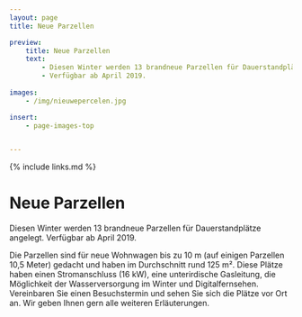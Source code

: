 ```yaml
---
layout: page
title: Neue Parzellen

preview:
    title: Neue Parzellen
    text: 
        - Diesen Winter werden 13 brandneue Parzellen für Dauerstandplätze angelegt.
        - Verfügbar ab April 2019.
        
images:
    - /img/nieuwepercelen.jpg

insert:
    - page-images-top


---
```


{% include links.md %}

# Neue Parzellen

Diesen Winter werden 13 brandneue Parzellen für Dauerstandplätze angelegt. Verfügbar ab April 2019.

Die Parzellen sind für neue Wohnwagen bis zu 10 m (auf einigen Parzellen 10,5 Meter) gedacht und haben im Durchschnitt rund 125 m².
Diese Plätze haben einen Stromanschluss (16 kW), eine unterirdische Gasleitung, die Möglichkeit der Wasserversorgung im Winter und Digitalfernsehen.
Vereinbaren Sie einen Besuchstermin und sehen Sie sich die Plätze vor Ort an. Wir geben Ihnen gern alle weiteren Erläuterungen.
